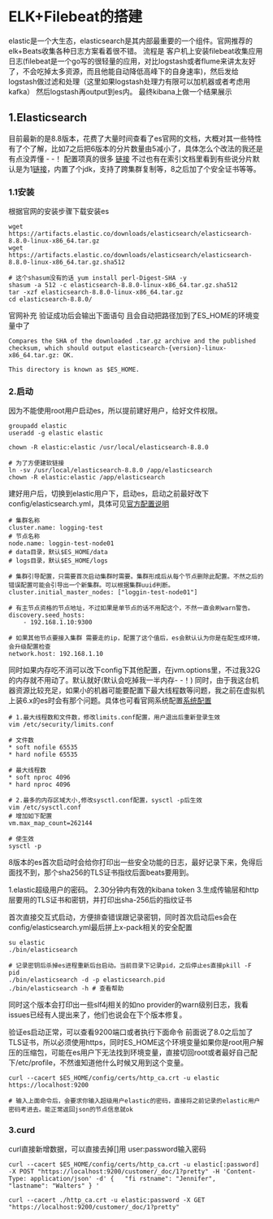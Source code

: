 # ELK+Filebeat的搭建

elastic是一个大生态，elasticsearch是其内部最重要的一个组件。官网推荐的elk+Beats收集各种日志方案看着很不错。
流程是 客户机上安装filebeat收集应用日志(filebeat是一个go写的很轻量的应用，对比logstash或者flume来讲太友好了，不会吃掉太多资源，而且他能自动降低高峰下的自身速率)，然后发给logstash做过滤和处理（这里如果logstash处理力有限可以加机器或者考虑用kafka）
然后logstash再output到es内。 最终kibana上做一个结果展示

## 1.Elasticsearch

目前最新的是8.8版本，花费了大量时间查看了es官网的文档，大概对其一些特性有了个了解，比如7之后把6版本的分片数量由5减小了，具体怎么个改法的我还是有点没弄懂 - -！ 配置项真的很多 [链接](https://www.elastic.co/guide/en/elasticsearch/reference/8.8/misc-cluster-settings.html) 不过也有在索引文档里看到有些说分片默认是为1[链接](https://www.elastic.co/guide/en/elasticsearch/reference/8.8/index-modules.html)，内置了个jdk，支持了跨集群复制等，8之后加了个安全证书等等。

### 1.1安装
根据官网的安装步骤下载安装es

```shell
wget https://artifacts.elastic.co/downloads/elasticsearch/elasticsearch-8.8.0-linux-x86_64.tar.gz
wget https://artifacts.elastic.co/downloads/elasticsearch/elasticsearch-8.8.0-linux-x86_64.tar.gz.sha512

# 这个shasum没有的话 yum install perl-Digest-SHA -y
shasum -a 512 -c elasticsearch-8.8.0-linux-x86_64.tar.gz.sha512 
tar -xzf elasticsearch-8.8.0-linux-x86_64.tar.gz
cd elasticsearch-8.8.0/ 
```

官网补充 验证成功后会输出下面语句  且会自动把路径加到了ES_HOME的环境变量中了
```
Compares the SHA of the downloaded .tar.gz archive and the published checksum, which should output elasticsearch-{version}-linux-x86_64.tar.gz: OK.

This directory is known as $ES_HOME.
```

### 2.启动
因为不能使用root用户启动es，所以提前建好用户，给好文件权限。

```shell
groupadd elastic
useradd -g elastic elastic

chown -R elastic:elastic /usr/local/elasticsearch-8.8.0

# 为了方便建软链接
ln -sv /usr/local/elasticsearch-8.8.0 /app/elasticsearch
chown -R elastic:elastic /app/elasticsearch
```

建好用户后，切换到elastic用户下，启动es，启动之前最好改下config/elasticsearch.yml，具体可见[官方配置说明](https://www.elastic.co/guide/en/elasticsearch/reference/8.8/settings.html)
```shell
# 集群名称
cluster.name: logging-test
# 节点名称
node.name: loggin-test-node01
# data目录，默认$ES_HOME/data
# logs目录，默认$ES_HOME/logs

# 集群引导配置，只需要首次启动集群时需要。集群形成后从每个节点删除此配置。不然之后的错误配置可能会引导出一个新集群。可以根据集群uuid判断。
cluster.initial_master_nodes: ["loggin-test-node01"]

# 有主节点资格的节点地址，不过如果是单节点的话不用配这个，不然一直会刷warn警告。
discovery.seed_hosts:
    - 192.168.1.10:9300

# 如果其他节点要接入集群 需要走的ip，配置了这个值后，es会默认认为你是在配生成环境，会升级配置检查
network.host: 192.168.1.10
```

同时如果内存吃不消可以改下config下其他配置，在jvm.options里，不过我32G的内存就不用动了。默认就好(默认会吃掉我一半内存- -！)
同时，由于我这台机器资源比较充足，如果小的机器可能要配置下最大线程数等问题，我之前在虚拟机上装6.x的es时会有那个问题。具体也可看官网系统配置[系统配置](https://www.elastic.co/guide/en/elasticsearch/reference/8.8/setting-system-settings.html)
```
# 1.最大线程数和文件数，修改limits.conf配置，用户退出后重新登录生效
vim /etc/security/limits.conf

# 文件数
* soft nofile 65535
* hard nofile 65535

# 最大线程数
* soft nproc 4096
* hard nproc 4096

# 2.最多的内存区域大小,修改sysctl.conf配置，sysctl -p后生效
vim /etc/sysctl.conf
# 增加如下配置
vm.max_map_count=262144

# 使生效
sysctl -p
```


8版本的es首次启动时会给你打印出一些安全功能的日志，最好记录下来，免得后面找不到，那个sha256的TLS证书指纹后面beats要用到。

1.elastic超级用户的密码。
2.30分钟内有效的kibana token
3.生成传输层和http层要用的TLS证书和密钥，并打印出sha-256后的指纹证书

首次直接交互式启动，方便排查错误跟记录密钥，同时首次启动后es会在config/elasticsearch.yml最后拼上x-pack相关的安全配置
```shell
su elastic
./bin/elasticsearch 

# 记录密钥后杀掉es进程重新后台启动。当前目录下记录pid，之后停止es直接pkill -F pid
./bin/elasticsearch -d -p elasticsearch.pid
./bin/elasticsearch -h # 查看帮助
```

同时这个版本会打印出一些slf4j相关的如no provider的warn级别日志，我看issues已经有人提出来了，他们也说会在下个版本修复。



验证es启动正常，可以查看9200端口或者执行下面命令
前面说了8.0之后加了TLS证书，所以必须使用https，同时ES_HOME这个环境变量如果你是root用户解压的压缩包，可能在es用户下无法找到环境变量，直接切回root或者最好自己配下/etc/profile，不然谁知道他什么时候又用到这个变量。
```shell
curl --cacert $ES_HOME/config/certs/http_ca.crt -u elastic https://localhost:9200 

# 输入上面命令后，会要求你输入超级用户elastic的密码，直接将之前记录的elastic用户密码考进去。能正常返回json的节点信息就ok
```


### 3.curd

curl直接新增数据，可以直接去掉[]用 user:password输入密码
```shell
curl --cacert $ES_HOME/config/certs/http_ca.crt -u elastic[:password] -X POST "https://localhost:9200/customer/_doc/1?pretty" -H 'Content-Type: application/json' -d' {   "fi rstname": "Jennifer",   "lastname": "Walters" } '

curl --cacert ./http_ca.crt -u elastic:password -X GET "https://localhost:9200/customer/_doc/1?pretty"


```

